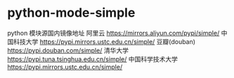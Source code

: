 # python-mode-simple
python 模块源国内镜像地址
阿里云 https://mirrors.aliyun.com/pypi/simple/
中国科技大学 https://pypi.mirrors.ustc.edu.cn/simple/
豆瓣(douban) https://pypi.douban.com/simple/
清华大学 https://pypi.tuna.tsinghua.edu.cn/simple/
中国科学技术大学 https://pypi.mirrors.ustc.edu.cn/simple/
